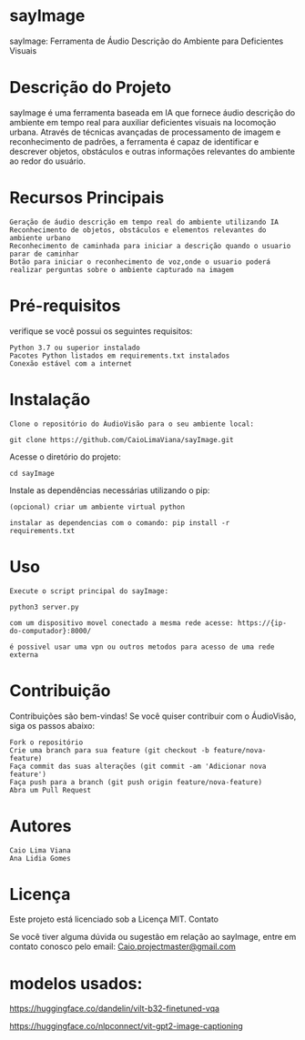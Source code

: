 # sayImage

sayImage: Ferramenta de Áudio Descrição do Ambiente para Deficientes Visuais

# Descrição do Projeto

sayImage é uma ferramenta baseada em IA que fornece áudio descrição do ambiente em tempo real para auxiliar deficientes visuais na locomoção urbana. Através de técnicas avançadas de processamento de imagem e reconhecimento de padrões, a ferramenta é capaz de identificar e descrever objetos, obstáculos e outras informações relevantes do ambiente ao redor do usuário.

# Recursos Principais

    Geração de áudio descrição em tempo real do ambiente utilizando IA
    Reconhecimento de objetos, obstáculos e elementos relevantes do ambiente urbano
    Reconhecimento de caminhada para iniciar a descrição quando o usuario parar de caminhar
    Botão para iniciar o reconhecimento de voz,onde o usuario poderá realizar perguntas sobre o ambiente capturado na imagem

# Pré-requisitos

verifique se você possui os seguintes requisitos:

    Python 3.7 ou superior instalado
    Pacotes Python listados em requirements.txt instalados
    Conexão estável com a internet

# Instalação

    Clone o repositório do ÁudioVisão para o seu ambiente local:

    git clone https://github.com/CaioLimaViana/sayImage.git

Acesse o diretório do projeto:

    cd sayImage

Instale as dependências necessárias utilizando o pip:

    (opcional) criar um ambiente virtual python

    instalar as dependencias com o comando: pip install -r requirements.txt

# Uso

    Execute o script principal do sayImage:

    python3 server.py
    
    com um dispositivo movel conectado a mesma rede acesse: https://{ip-do-computador}:8000/
    
    é possivel usar uma vpn ou outros metodos para acesso de uma rede externa

# Contribuição

Contribuições são bem-vindas! Se você quiser contribuir com o ÁudioVisão, siga os passos abaixo:

    Fork o repositório
    Crie uma branch para sua feature (git checkout -b feature/nova-feature)
    Faça commit das suas alterações (git commit -am 'Adicionar nova feature')
    Faça push para a branch (git push origin feature/nova-feature)
    Abra um Pull Request

# Autores

    Caio Lima Viana
    Ana Lidia Gomes

# Licença

Este projeto está licenciado sob a Licença MIT.
Contato

Se você tiver alguma dúvida ou sugestão em relação ao sayImage, entre em contato conosco pelo email: Caio.projectmaster@gmail.com

# modelos usados:

https://huggingface.co/dandelin/vilt-b32-finetuned-vqa

https://huggingface.co/nlpconnect/vit-gpt2-image-captioning
